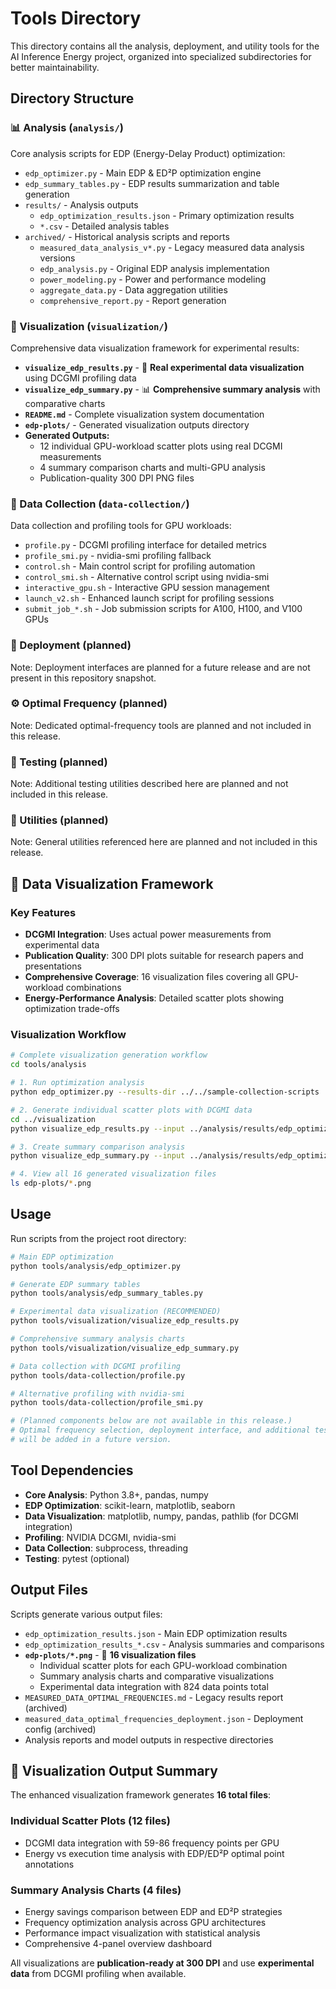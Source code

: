 # Tools Directory

This directory contains all the analysis, deployment, and utility tools for the AI Inference Energy project, organized into specialized subdirectories for better maintainability.

## Directory Structure

### 📊 Analysis (`analysis/`)
Core analysis scripts for EDP (Energy-Delay Product) optimization:
- `edp_optimizer.py` - Main EDP & ED²P optimization engine
- `edp_summary_tables.py` - EDP results summarization and table generation
- `results/` - Analysis outputs
  - `edp_optimization_results.json` - Primary optimization results
  - `*.csv` - Detailed analysis tables
- `archived/` - Historical analysis scripts and reports
  - `measured_data_analysis_v*.py` - Legacy measured data analysis versions
  - `edp_analysis.py` - Original EDP analysis implementation
  - `power_modeling.py` - Power and performance modeling
  - `aggregate_data.py` - Data aggregation utilities
  - `comprehensive_report.py` - Report generation

### 🎨 Visualization (`visualization/`)
Comprehensive data visualization framework for experimental results:
- **`visualize_edp_results.py`** - 🎨 **Real experimental data visualization** using DCGMI profiling data
- **`visualize_edp_summary.py`** - 📊 **Comprehensive summary analysis** with comparative charts
- **`README.md`** - Complete visualization system documentation
- **`edp-plots/`** - Generated visualization outputs directory
- **Generated Outputs:**
  - 12 individual GPU-workload scatter plots using real DCGMI measurements
  - 4 summary comparison charts and multi-GPU analysis
  - Publication-quality 300 DPI PNG files

### 📡 Data Collection (`data-collection/`)
Data collection and profiling tools for GPU workloads:
- `profile.py` - DCGMI profiling interface for detailed metrics
- `profile_smi.py` - nvidia-smi profiling fallback
- `control.sh` - Main control script for profiling automation
- `control_smi.sh` - Alternative control script using nvidia-smi
- `interactive_gpu.sh` - Interactive GPU session management
- `launch_v2.sh` - Enhanced launch script for profiling sessions
- `submit_job_*.sh` - Job submission scripts for A100, H100, and V100 GPUs

### 🚀 Deployment (planned)
Note: Deployment interfaces are planned for a future release and are not present in this repository snapshot.

### ⚙️ Optimal Frequency (planned)
Note: Dedicated optimal-frequency tools are planned and not included in this release.

### 🧪 Testing (planned)
Note: Additional testing utilities described here are planned and not included in this release.

### 🔧 Utilities (planned)
Note: General utilities referenced here are planned and not included in this release.

## 🎨 Data Visualization Framework

### Key Features
- **DCGMI Integration**: Uses actual power measurements from experimental data
- **Publication Quality**: 300 DPI plots suitable for research papers and presentations
- **Comprehensive Coverage**: 16 visualization files covering all GPU-workload combinations
- **Energy-Performance Analysis**: Detailed scatter plots showing optimization trade-offs

### Visualization Workflow
```bash
# Complete visualization generation workflow
cd tools/analysis

# 1. Run optimization analysis
python edp_optimizer.py --results-dir ../../sample-collection-scripts

# 2. Generate individual scatter plots with DCGMI data
cd ../visualization
python visualize_edp_results.py --input ../analysis/results/edp_optimization_results.json --output-dir edp-plots

# 3. Create summary comparison analysis
python visualize_edp_summary.py --input ../analysis/results/edp_optimization_results.json --output-dir edp-plots

# 4. View all 16 generated visualization files
ls edp-plots/*.png
```

## Usage

Run scripts from the project root directory:

```bash
# Main EDP optimization
python tools/analysis/edp_optimizer.py

# Generate EDP summary tables
python tools/analysis/edp_summary_tables.py

# Experimental data visualization (RECOMMENDED)
python tools/visualization/visualize_edp_results.py

# Comprehensive summary analysis charts
python tools/visualization/visualize_edp_summary.py

# Data collection with DCGMI profiling
python tools/data-collection/profile.py

# Alternative profiling with nvidia-smi
python tools/data-collection/profile_smi.py

# (Planned components below are not available in this release.)
# Optimal frequency selection, deployment interface, and additional testing utilities
# will be added in a future version.
```

## Tool Dependencies

- **Core Analysis**: Python 3.8+, pandas, numpy
- **EDP Optimization**: scikit-learn, matplotlib, seaborn
- **Data Visualization**: matplotlib, numpy, pandas, pathlib (for DCGMI integration)
- **Profiling**: NVIDIA DCGMI, nvidia-smi
- **Data Collection**: subprocess, threading
- **Testing**: pytest (optional)

## Output Files

Scripts generate various output files:
- `edp_optimization_results.json` - Main EDP optimization results
- `edp_optimization_results_*.csv` - Analysis summaries and comparisons
- **`edp-plots/*.png`** - 🎨 **16 visualization files**
  - Individual scatter plots for each GPU-workload combination
  - Summary analysis charts and comparative visualizations
  - Experimental data integration with 824 data points total
- `MEASURED_DATA_OPTIMAL_FREQUENCIES.md` - Legacy results report (archived)
- `measured_data_optimal_frequencies_deployment.json` - Deployment config (archived)
- Analysis reports and model outputs in respective directories

## 🎯 Visualization Output Summary

The enhanced visualization framework generates **16 total files**:

### Individual Scatter Plots (12 files)
- DCGMI data integration with 59-86 frequency points per GPU
- Energy vs execution time analysis with EDP/ED²P optimal point annotations

### Summary Analysis Charts (4 files)
- Energy savings comparison between EDP and ED²P strategies
- Frequency optimization analysis across GPU architectures
- Performance impact visualization with statistical analysis
- Comprehensive 4-panel overview dashboard

All visualizations are **publication-ready at 300 DPI** and use **experimental data** from DCGMI profiling when available.

